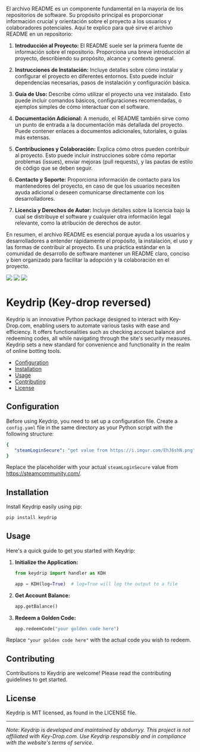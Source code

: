 El archivo README es un componente fundamental en la mayoría de los repositorios de software. Su propósito principal es proporcionar información crucial y orientación sobre el proyecto a los usuarios y colaboradores potenciales.
Aquí te explico para qué sirve el archivo README en un repositorio:

1. **Introducción al Proyecto:** El README suele ser la primera fuente de información sobre el repositorio. Proporciona una breve introducción al proyecto, describiendo su propósito, alcance y contexto general.

2. **Instrucciones de Instalación:** Incluye detalles sobre cómo instalar y configurar el proyecto en diferentes entornos. Esto puede incluir dependencias necesarias, pasos de instalación y configuración básica.

3. **Guía de Uso:** Describe cómo utilizar el proyecto una vez instalado. Esto puede incluir comandos básicos, configuraciones recomendadas, o ejemplos simples de cómo interactuar con el software.

4. **Documentación Adicional:** A menudo, el README también sirve como un punto de entrada a la documentación más detallada del proyecto. Puede contener enlaces a documentos adicionales, tutoriales, o guías más extensas.

5. **Contribuciones y Colaboración:** Explica cómo otros pueden contribuir al proyecto. Esto puede incluir instrucciones sobre cómo reportar problemas (issues), enviar mejoras (pull requests), y las pautas de estilo de código que se deben seguir.

6. **Contacto y Soporte:** Proporciona información de contacto para los mantenedores del proyecto, en caso de que los usuarios necesiten ayuda adicional o deseen comunicarse directamente con los desarrolladores.

7. **Licencia y Derechos de Autor:** Incluye detalles sobre la licencia bajo la cual se distribuye el software y cualquier otra información legal relevante, como la atribución de derechos de autor.

En resumen, el archivo README es esencial porque ayuda a los usuarios y desarrolladores a entender rápidamente el propósito, la instalación, el uso y las formas de contribuir al proyecto.
Es una práctica estándar en la comunidad de desarrollo de software mantener un README claro, conciso y bien organizado para facilitar la adopción y la colaboración en el proyecto.

<img src="https://camo.githubusercontent.com/685e6e971f3f7790236ad22808bccb57c25a26eeb2555c60cf2aefe4dae1f0db/68747470733a2f2f696d672e736869656c64732e696f2f62616467652f707974686f6e2d76332e342b2d677265656e"> <img src="https://camo.githubusercontent.com/b8593b8ea2157c85d33229b9ae386247de6fcedee3c630642a5c8eb3b09d87ae/68747470733a2f2f696d672e736869656c64732e696f2f62616467652f6c6963656e73652d4d49542d677265656e"> <img src="https://img.shields.io/badge/status-working-blue">
# Keydrip (Key-drop reversed)

Keydrip is an innovative Python package designed to interact with Key-Drop.com, enabling users to automate various tasks with ease and efficiency. It offers functionalities such as checking account balance and redeeming codes, all while navigating through the site's security measures. Keydrip sets a new standard for convenience and functionality in the realm of online botting tools.

- [Configuration](#configuration)
- [Installation](#installation)
- [Usage](#usage)
- [Contributing](#contributing)
- [License](#license)

## Configuration

Before using Keydrip, you need to set up a configuration file. Create a `config.yaml` file in the same directory as your Python script with the following structure:

```yaml
{
   "steamLoginSecure": "get value from https://i.imgur.com/EhJ6shN.png" 
}
```

Replace the placeholder with your actual `steamLoginSecure` value from https://steamcommunity.com/.

## Installation

Install Keydrip easily using pip:

```bash
pip install keydrip
```

## Usage

Here's a quick guide to get you started with Keydrip:

1. **Initialize the Application:**

   ```python
   from keydrip import handler as KDH

   app = KDH(log=True)  # log=True will log the output to a file
   ```

2. **Get Account Balance:**

   ```python
   app.getBalance()
   ```

3. **Redeem a Golden Code:**

   ```python
   app.redeemCode("your golden code here")
   ```

Replace `"your golden code here"` with the actual code you wish to redeem.

## Contributing

Contributions to Keydrip are welcome! Please read the contributing guidelines to get started.

## License

Keydrip is MIT licensed, as found in the LICENSE file.


---

*Note: Keydrip is developed and maintained by abdurryy. This project is not affiliated with Key-Drop.com. Use Keydrip responsibly and in compliance with the website's terms of service.*
